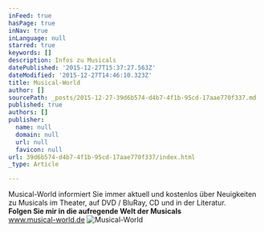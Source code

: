 ```yaml
---
inFeed: true
hasPage: true
inNav: true
inLanguage: null
starred: true
keywords: []
description: Infos zu Musicals
datePublished: '2015-12-27T15:37:27.563Z'
dateModified: '2015-12-27T14:46:10.323Z'
title: Musical-World
author: []
sourcePath: _posts/2015-12-27-39d6b574-d4b7-4f1b-95cd-17aae770f337.md
published: true
authors: []
publisher:
  name: null
  domain: null
  url: null
  favicon: null
url: 39d6b574-d4b7-4f1b-95cd-17aae770f337/index.html
_type: Article

---
```

Musical-World informiert Sie immer aktuell und kostenlos über Neuigkeiten zu Musicals im Theater, auf DVD / BluRay, CD und in der Literatur.  
**Folgen Sie mir in die aufregende Welt der Musicals**  
www.musical-world.de
![Musical-World](https://s3-us-west-2.amazonaws.com/the-grid-img/p/4b294aae32e71cf1090e7f9b4b2259d81d4930f0.jpg)